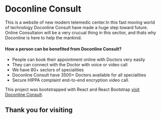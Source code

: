 # Doconline Consult
This is a website of new modern telemedic center.In this fast moving world of technology Doconline Consult have made a huge step toward future. Online Consultaion will be a very crucual thing in this sectior, and thats why Doconline is here to help the mankind.
#### How a person can be benefited from Doconline Consult?
* People can book their appointment online with Doctors very easily
* They can connect with the Doctor with voice or video call 
* We have 80+ sectors of  specialities 
* Doconline Consult have 3500+ Doctors available for all specialities
* Secure HIPPA complaint end-to-end encryption video call.

This project was bootstrapped with React and React Bootstrap [visit Doconline Consult](https://doc-online-imtiaz-react.netlify.app/).

## Thank you for visiting 